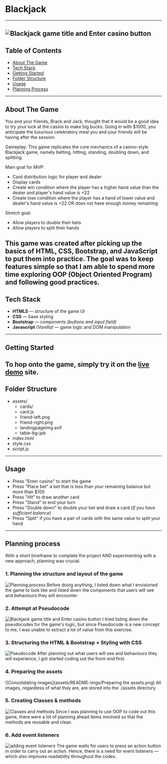 # Blackjack
---
![Blackjack game title and Enter casino button](assets/README-imgs/landing-pg.png)
---
## Table of Contents
- [About The Game](https://github.com/chickenONsteak/project-1-blackjack?tab=readme-ov-file#about-the-game)
- [Tech Stack](https://github.com/chickenONsteak/project-1-blackjack?tab=readme-ov-file#tech-stack)
- [Getting Started](https://github.com/chickenONsteak/project-1-blackjack?tab=readme-ov-file#getting-started)
- [Folder Structure](https://github.com/chickenONsteak/project-1-blackjack?tab=readme-ov-file#folder-structure)
- [Usage](https://github.com/chickenONsteak/project-1-blackjack?tab=readme-ov-file#usage)
- [Planning Process](https://github.com/chickenONsteak/project-1-blackjack?tab=readme-ov-file#planning-process)
---
## About The Game
You and your friends, Brack and Jack, thought that it would be a good idea to try your luck at the casino to make big bucks. Going in with $1000, you anticipate the luxurious celebratory meal you and your friends will be having after the session.

Gameplay: This game replicates the core mechanics of a casino-style Blackjack game, namely betting, hitting, standing, doubling down, and splitting.

Main goal for MVP:
- Card distribution logic for player and dealer
- Display cards
- Create win condition where the player has a higher hand value than the dealer and player's hand value is <22
- Create lose condition where the player has a hand of lower value and dealer's hand value is <22 OR does not have enough money remaining

Stretch goal:
- Allow players to double their bets
- Allow players to split their hands

This game was created after picking up the basics of HTML, CSS, Bootstrap, and JavaScript to put them into practice. The goal was to keep features simple so that I am able to spend more time exploring OOP (Object Oriented Program) and following good practices.
---
## Tech Stack
- **HTML5** — structure of the game UI
- **CSS** — base styling
- **Bootstrap** — components *(buttons and input field)*
- **Javascript** *(Vanilla)* — game logic and DOM manipulation
---
## Getting Started
To hop onto the game, simply try it on the [live demo](https://chickenonsteak.github.io/project-1-blackjack/) site.
---
## Folder Structure
- assets/
    - cards/
    - card.js
    - friend-left.png
    - friend-right.png
    - landingpageimg.avif
    - table-bg-jpb
- index.html
- style.css
- script.js
---
## Usage
- Press "Enter casino" to start the game
- Press "Place bet" a bet that is less than your remaining balance but more than $100
- Press "Hit" to draw another card
- Press "Stand" to end your turn
- Press "Double down" to double your bet and draw a card *(if you have sufficient balance)*
- Press "Split" if you have a pair of cards with the same value to split your hand
---
## Planning process
With a short timeframe to complete the project AND experimenting with a new approach, planning was crucial.
### 1. Planning the structure and layout of the game
![Planning process](assets/README-imgs/pseudocode.png)
Before doing anything, I listed down what I envisioned the game to look like and listed down the components that users will see and behaviours they will encounter.

### 2. Attempt at Pseudocode
![Blackjack game title and Enter casino button](assets/README-imgs/landing-pg.png)
I tried listing down the pseudocodes for the game's logic, but since Pseudocode is a new concept to me, I was unable to extract a lot of value from this exercise.

### 3. Structuring the HTML & Bootstrap + Styling with CSS
![Pseudocode](assets/README-imgs/pseudocode.png)
After planning out what users will see and behaviours they will experience, I got started coding out the front-end first.

### 4. Preparing the assets
![Consolidating images](assets/README-imgs/Preparing the assets.png)
All images, regardless of what they are, are stored into the ./assets directory.

### 5. Creating Classes & methods
![Classes and methods](assets/README-imgs/Classes-and-methods.png)
Since I was planning to use OOP to code out this game, there were a lot of planning ahead items involved so that the methods are reusable and clean.

### 6. Add event listeners
![adding event listeners](assets/README-imgs/eventlisteners.png)
The game waits for users to press an action button in order to carry out an action. Hence, there is a need for event listeners — which also improves readability throughout the codes.

